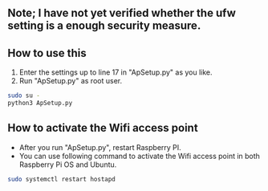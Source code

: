 ## Note; I have not yet verified whether the ufw setting is a enough security measure.

## How to use this

1. Enter the settings up to line 17 in "ApSetup.py" as you like.
1. Run "ApSetup.py" as root user.
```bash
sudo su -
python3 ApSetup.py
```

## How to activate the Wifi access point
- After you run "ApSetup.py", restart Raspberry PI.
- You can use following command to activate the Wifi access point in both Raspberry Pi OS and Ubuntu.
```bash
sudo systemctl restart hostapd
```
